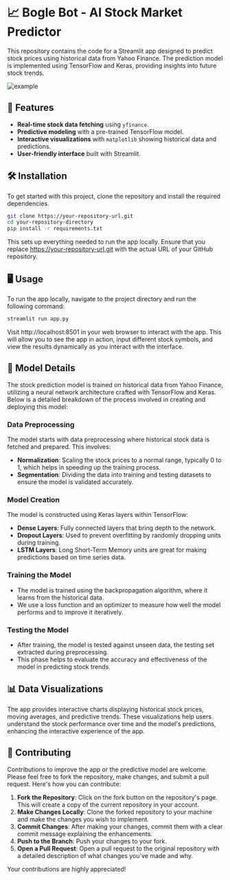 # 📈 Bogle Bot - AI Stock Market Predictor

This repository contains the code for a Streamlit app designed to predict stock prices using historical data from Yahoo Finance. The prediction model is implemented using TensorFlow and Keras, providing insights into future stock trends.

![example](https://github.com/MoayyadShahid/Bogle-Bot/assets/55198028/d82d497f-3a96-4082-979d-cc05ea1244f3)

## 🚀 Features

- **Real-time stock data fetching** using `yfinance`.
- **Predictive modeling** with a pre-trained TensorFlow model.
- **Interactive visualizations** with `matplotlib` showing historical data and predictions.
- **User-friendly interface** built with Streamlit.

## 🛠 Installation

To get started with this project, clone the repository and install the required dependencies.

```bash
git clone https://your-repository-url.git
cd your-repository-directory
pip install -r requirements.txt
```

This sets up everything needed to run the app locally. Ensure that you replace https://your-repository-url.git with the actual URL of your GitHub repository.

## 🖥 Usage

To run the app locally, navigate to the project directory and run the following command:

```bash
streamlit run app.py
```

Visit http://localhost:8501 in your web browser to interact with the app. This will allow you to see the app in action, input different stock symbols, and view the results dynamically as you interact with the interface.

## 🧠 Model Details

The stock prediction model is trained on historical data from Yahoo Finance, utilizing a neural network architecture crafted with TensorFlow and Keras. Below is a detailed breakdown of the process involved in creating and deploying this model:

### Data Preprocessing
The model starts with data preprocessing where historical stock data is fetched and prepared. This involves:
- **Normalization**: Scaling the stock prices to a normal range, typically 0 to 1, which helps in speeding up the training process.
- **Segmentation**: Dividing the data into training and testing datasets to ensure the model is validated accurately.

### Model Creation
The model is constructed using Keras layers within TensorFlow:
- **Dense Layers**: Fully connected layers that bring depth to the network.
- **Dropout Layers**: Used to prevent overfitting by randomly dropping units during training.
- **LSTM Layers**: Long Short-Term Memory units are great for making predictions based on time series data.

### Training the Model
- The model is trained using the backpropagation algorithm, where it learns from the historical data.
- We use a loss function and an optimizer to measure how well the model performs and to improve it iteratively.

### Testing the Model
- After training, the model is tested against unseen data, the testing set extracted during preprocessing.
- This phase helps to evaluate the accuracy and effectiveness of the model in predicting stock trends.

## 📊 Data Visualizations

The app provides interactive charts displaying historical stock prices, moving averages, and predictive trends. These visualizations help users understand the stock performance over time and the model's predictions, enhancing the interactive experience of the app.

## 🤝 Contributing

Contributions to improve the app or the predictive model are welcome. Please feel free to fork the repository, make changes, and submit a pull request. Here's how you can contribute:

1. **Fork the Repository**: Click on the fork button on the repository's page. This will create a copy of the current repository in your account.
2. **Make Changes Locally**: Clone the forked repository to your machine and make the changes you wish to implement.
3. **Commit Changes**: After making your changes, commit them with a clear commit message explaining the enhancements.
4. **Push to the Branch**: Push your changes to your fork.
5. **Open a Pull Request**: Open a pull request to the original repository with a detailed description of what changes you've made and why.

Your contributions are highly appreciated!
